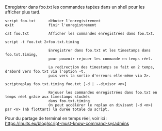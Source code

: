 
Enregistrer dans foo.txt les commandes tapées dans un shell pour les afficher plus tard.

    script foo.txt		débuter l'enregistrement
    exit		    	finir l'enregistrement

    cat foo.txt         Afficher les commandes enregistrées dans foo.txt.

    script -t foo.txt 2>foo.txt.timing

                        Enregistrer dans foo.txt et les timestamps dans foo.txt.timing,
                        pour pouvoir rejouer les commande en temps réel.

                        La redirection des timestamps se fait en 2 temps, d'abord vers foo.txt via l'option -t,
                        puis vers la sortie d'erreurs elle-même via 2>.

    scriptreplay foo.txt.timing foo.txt [-d | --divisor <n>]

                        Rejouer les commandes enregistrées dans foo.txt en temps réel grâce aux timestamps stockés
                        dans foo.txt.timing
                        On peut accélérer le replay en divisant (-d <n>) par <n> (nb flottant) la durée totale du script.

Pour du partage de terminal en temps réel, voir ici : https://inuits.eu/blog/script-must-know-command-sysadmins
